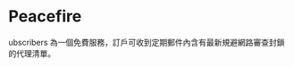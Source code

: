 [Title]: # (Peacefire)
[Order]: # (89)

# Peacefire

ubscribers 為一個免費服務，訂戶可收到定期郵件內含有最新規避網路審查封鎖的代理清單。